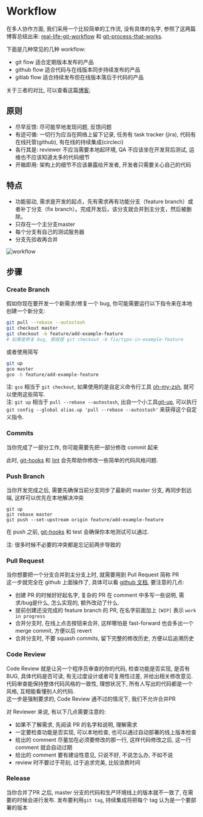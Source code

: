 # Workflow

在多人协作方面, 我们采用一个比较简单的工作流, 没有具体的名字, 参照了这两篇博客总结出来: [real-life-git-workflow](http://luci.criosweb.ro/a-real-life-git-workflow-why-git-flow-does-not-work-for-us/) 和 [git-process-that-works](https://reallifeprogramming.com/git-process-that-works-say-no-to-gitflow-50bf2038ccf7).  

下面是几种常见的几种 workflow:

- git flow 适合定期版本发布的产品
- github flow 适合代码与在线版本同步持续发布的产品
- gitlab flow 适合持续发布但在线版本落后于代码的产品

关于三者的对比, 可以查看这篇[博客](http://www.ruanyifeng.com/blog/2015/12/git-workflow.html);

## 原则

- 尽早反馈: 尽可能早地发现问题, 反馈问题
- 有迹可循: 一切行为应当在网络上留下记录, 任务有 task tracker (jira), 代码有在线托管(github), 有在线的持续集成(circleci)
- 各行其是: reviewer 不应当需要本地起环境, QA 不应该坐在开发背后测试, 运维也不应该知道太多的代码细节
- 开箱即用: 架构上的细节不应该暴露给开发者, 开发者只需要关心自己的代码

## 特点

- 功能驱动, 需求是开发的起点，先有需求再有功能分支（feature branch）或者补丁分支（fix branch）。完成开发后，该分支就合并到主分支，然后被删除。
- 只存在一个主分支master
- 每个分支有自己的测试服务器
- 分支先验收再合并

![workflow](http://luci.criosweb.ro/wp-content/uploads/2016/04/release-strategy.png)

## 步骤

### Create Branch
假如你现在要开发一个新需求/修复一个 bug, 你可能需要运行以下指令来在本地创建一个新分支:

```bash
git pull --rebase --autostash
git checkout master
git checkout -b feature/add-example-feature
# 如果是修复 bug, 那就是 git checkout -b fix/typo-in-example-feature
```
或者使用简写

```bash
git up
gco master
gco -b feature/add-example-feature
```
注: `gco` 相当于 `git checkout`, 如果使用的是自定义命令行工具 [oh-my-zsh](https://github.com/robbyrussell/oh-my-zsh), 就可以使用这些简写.  
注: `git up` 相当于 `pull --rebase --autostash`, 出自一个小工具[git-up](https://github.com/aanand/git-up), 可以执行 `git config --global alias.up 'pull --rebase --autostash'` 来获得这个自定义指令.

### Commits
当你完成了一部分工作, 你可能需要先把一部分修改 commit 起来

此时, [git-hooks](./git-hooks.md) 和 [lint](./lint.md) 会先帮助你修改一些简单的代码风格问题.

### Push Branch
当你开发完成之后, 需要先确保当前分支同步了最新的 master 分支, 再同步到远端, 这样可以优先在本地解决冲突

```
git up
git rebase master
git push --set-upstream origin feature/add-example-feature
```

在 push 之前, [git-hooks](./git-hooks.md) 和 test 会确保你本地测试可以通过.

注: 很多时候不必要的冲突都是忘记前两步导致的

### Pull Request
当你想要把一个分支合并到主分支上时, 就需要用到 Pull Request 简称 PR  
这一步就完全在 github 上面操作了, 具体可以看 [github 文档](https://help.github.com/articles/about-pull-requests/), 要注意的几点:

- 创建 PR 的时候好好起名字, 复杂的 PR 在 comment 中多写一些说明, 需求/bug是什么, 怎么实现的, 额外改动了什么.
- 提前创建还没完成的 feature branch 的 PR, 在名字前面加上 `[WIP]` 表示 `work in progress`
- 合并分支时, 在线上点击按钮来合并, 这样哪怕是 fast-forward 也会多出一个 merge commit, 方便以后 revert
- 合并分支时, 不要 squash commits, 留下完整的修改历史, 方便以后追溯历史

### Code Review
Code Review 就是让另一个程序员审查的你的代码, 检查功能是否实现, 是否有 BUG, 具体代码是否可读, 有无过度设计或者可复用性过差, 并给出相关修改意见.  
代码审查能保持整体代码风格的一致性, 理想状况下, 所有人写出的代码都是一个风格, 互相能看懂别人的代码.  
这一步是强制要求的, Code Review 通不过的情况下, 我们不允许合并PR  

对 Reviewer 来说, 有以下几点需要注意的:

- 如果不了解需求, 先阅读 PR 的名字和说明, 理解需求
- 一定要检查功能是否实现, 可以本地检查, 也可以通过自动部署的线上版本检查
- 给出的 comment 尽量加在必须要修改的那一行, 这样代码修改之后, 这一行 comment 就会自动过期
- 给出的 comment 要有建设性意见, 只说不好, 不说怎么办, 不如不说
- review 时不要过于苛刻, 过于追求完美, 比较浪费时间

### Release
当你合并了PR 之后, master 分支的代码和生产环境线上的版本就不一致了, 在需要的时候会进行发布.
发布要利用`git tag`, 持续集成将把每个 tag 认为是一个要部署的版本


